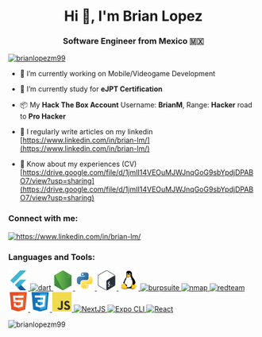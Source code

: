 <h1 align="center">Hi 👋, I'm Brian Lopez</h1>
<h3 align="center">Software Engineer from Mexico 🇲🇽</h3>

<p align="left"> <a href="https://github.com/ryo-ma/github-profile-trophy"><img src="https://github-profile-trophy.vercel.app/?username=brianlopezm99" alt="brianlopezm99" /></a> </p>

- 🔭 I’m currently working on Mobile/Videogame Development

- 🌱 I’m currently study for **eJPT Certification**

- 📦 My **Hack The Box Account** Username: **BrianM**, Range: **Hacker** road to **Pro Hacker**

- 📝 I regularly write articles on my linkedin [https://www.linkedin.com/in/brian-lm/](https://www.linkedin.com/in/brian-lm/)

- 📄 Know about my experiences (CV) [https://drive.google.com/file/d/1jmII14VEOuMJWJnqGoG9sbYpdjDPABO7/view?usp=sharing](https://drive.google.com/file/d/1jmII14VEOuMJWJnqGoG9sbYpdjDPABO7/view?usp=sharing)

<h3 align="left">Connect with me:</h3>
<p align="left">
<a href="https://linkedin.com/in/https://www.linkedin.com/in/brian-lm/" target="blank"><img align="center" src="https://raw.githubusercontent.com/rahuldkjain/github-profile-readme-generator/master/src/images/icons/Social/linked-in-alt.svg" alt="https://www.linkedin.com/in/brian-lm/" height="30" width="40" /></a>
</p>

<h3 align="left">Languages and Tools:</h3>
<p align="left">
  <a href="https://flutter.dev" target="_blank" rel="noreferrer">
    <img src="https://raw.githubusercontent.com/devicons/devicon/master/icons/flutter/flutter-original.svg" alt="flutter" width="40" height="40"/>
  </a>
  <a href="https://dart.dev" target="_blank" rel="noreferrer">
    <img src="https://www.vectorlogo.zone/logos/dartlang/dartlang-icon.svg" alt="dart" width="40" height="40"/>
  </a>
  <a href="https://nodejs.org" target="_blank" rel="noreferrer">
    <img src="https://raw.githubusercontent.com/devicons/devicon/master/icons/nodejs/nodejs-original.svg" alt="nodejs" width="40" height="40"/>
  </a>
  <a href="https://www.python.org" target="_blank" rel="noreferrer">
    <img src="https://raw.githubusercontent.com/devicons/devicon/master/icons/python/python-original.svg" alt="python" width="40" height="40"/>
  </a>
  <a href="https://www.gnu.org/software/bash/" target="_blank" rel="noreferrer">
    <img src="https://raw.githubusercontent.com/devicons/devicon/master/icons/bash/bash-original.svg" alt="bash" width="40" height="40"/>
  </a>
  <a href="https://www.kernel.org/" target="_blank" rel="noreferrer">
    <img src="https://raw.githubusercontent.com/devicons/devicon/master/icons/linux/linux-original.svg" alt="linux" width="40" height="40"/>
  </a>
  <a href="https://portswigger.net/burp" target="_blank" rel="noreferrer">
    <img src="https://www.svgrepo.com/show/454430/burpsuite-security-software.svg" alt="burpsuite" width="40" height="40"/>
  </a>
  <a href="https://nmap.org" target="_blank" rel="noreferrer">
    <img src="https://cdn-icons-png.flaticon.com/512/822/822102.png" alt="nmap" width="40" height="40"/>
  </a>
  <a href="https://www.kali.org/" target="_blank" rel="noreferrer">
    <img src="https://upload.wikimedia.org/wikipedia/commons/thumb/2/2b/Kali-dragon-icon.svg/512px-Kali-dragon-icon.svg.png" alt="redteam" width="40" height="40"/>
  </a>
  <a href="https://developer.mozilla.org/en-US/docs/Web/HTML" target="_blank" rel="noreferrer">
    <img src="https://raw.githubusercontent.com/devicons/devicon/master/icons/html5/html5-original.svg" alt="html5" width="40" height="40"/>
  </a>
  <a href="https://developer.mozilla.org/en-US/docs/Web/CSS" target="_blank" rel="noreferrer">
    <img src="https://raw.githubusercontent.com/devicons/devicon/master/icons/css3/css3-original.svg" alt="css3" width="40" height="40"/>
  </a>
  <a href="https://developer.mozilla.org/en-US/docs/Web/JavaScript" target="_blank" rel="noreferrer">
    <img src="https://raw.githubusercontent.com/devicons/devicon/master/icons/javascript/javascript-original.svg" alt="javascript" width="40" height="40"/>
  </a>
  <a href="https://nextjs.org/" target="_blank" rel="noreferrer">
    <img src="https://www.drupal.org/files/project-images/nextjs-icon-dark-background.png" alt="NextJS" width="40" height="40"/>
  </a>
  <a href="https://expo.dev/" target="_blank" rel="noreferrer">
    <img src="https://miro.medium.com/v2/resize:fit:640/format:webp/1*em2XHNcs3cB1fBkd1TF1bQ.png" alt="Expo CLI" width="40" height="40"/>
  </a>
  <a href="https://es.react.dev/" target="_blank" rel="noreferrer">
    <img src="https://static-00.iconduck.com/assets.00/react-original-wordmark-icon-1679x2048-hjal07w8.png" alt="React" width="40" height="40"/>
  </a>
</p>

<p><img align="left" src="https://github-readme-stats.vercel.app/api/top-langs?username=brianlopezm99&show_icons=true&locale=en&layout=compact" alt="brianlopezm99" /></p>

